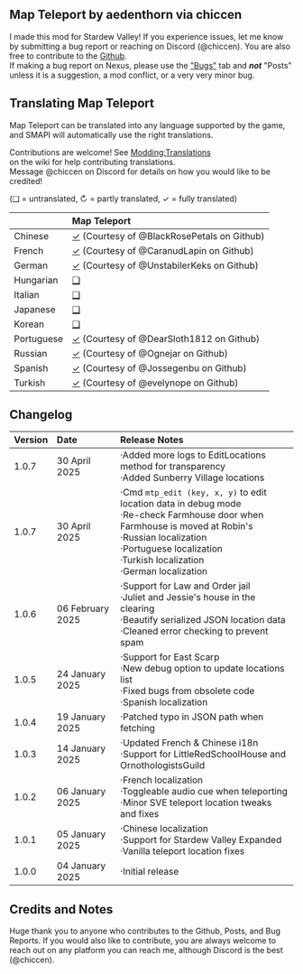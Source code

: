 ## Map Teleport by aedenthorn via chiccen


I made this mod for Stardew Valley! 
If you experience issues, let me know by submitting a bug report or reaching on Discord (@chiccen). You are also free to contribute to the [Github](https://github.com/chiccendev/StardewValleyMods/).  
If making a bug report on Nexus, please use the ["Bugs"](https://www.nexusmods.com/stardewvalley/mods/30611/?tab=bugs) tab and ***not*** "Posts" unless it is a suggestion, a mod conflict, or a very very minor bug.  

## Translating Map Teleport

Map Teleport can be translated into any language supported by the game, and SMAPI will automatically
use the right translations.

Contributions are welcome! See [Modding:Translations](https://stardewvalleywiki.com/Modding:Translations)  
on the wiki for help contributing translations.  
Message @chiccen on Discord for details on how you would like to be credited! 

(❑ = untranslated, ↻ = partly translated, ✓ = fully translated)

&nbsp;     | Map Teleport
:--------- | :----------------
Chinese    | [✓](./i18n/zh.json) (Courtesy of @BlackRosePetals on Github)
French     | [✓](./i18n/fr.json) (Courtesy of @CaranudLapin on Github)
German     | [✓](./i18n/de.json) (Courtesy of @UnstabilerKeks on Github)
Hungarian  | [❑](./i18n)
Italian    | [❑](./i18n)
Japanese   | [❑](./i18n)
Korean     | [❑](./i18n)
Portuguese | [✓](./i18n/pt.json) (Courtesy of @DearSloth1812 on Github)
Russian    | [✓](./i18n/ru.json) (Courtesy of @Ognejar on Github)
Spanish    | [✓](./i18n/es.json) (Courtesy of @Jossegenbu on Github)
Turkish    | [✓](./i18n/tr.json) (Courtesy of @evelynope on Github)

## Changelog

Version    | Date				| Release Notes
:--------- | :----------------  | :------------------
1.0.7      | 30 April 2025      | ·Added more logs to EditLocations method for transparency<br>·Added Sunberry Village locations
1.0.7      | 30 April 2025      | ·Cmd `mtp_edit (key, x, y)` to edit location data in debug mode<br>·Re-check Farmhouse door when Farmhouse is moved at Robin's<br>·Russian localization<br>·Portuguese localization<br>·Turkish localization<br>·German localization
1.0.6      | 06 February 2025   | ·Support for Law and Order jail<br>·Juliet and Jessie's house in the clearing<br>·Beautify serialized JSON location data<br>·Cleaned error checking to prevent spam
1.0.5      | 24 January 2025    | ·Support for East Scarp<br>·New debug option to update locations list<br>·Fixed bugs from obsolete code<br>·Spanish localization
1.0.4      | 19 January 2025    | ·Patched typo in JSON path when fetching
1.0.3      | 14 January 2025    | ·Updated French & Chinese i18n<br>·Support for LittleRedSchoolHouse and OrnothologistsGuild
1.0.2      | 06 January 2025    | ·French localization<br>·Toggleable audio cue when teleporting<br>·Minor SVE teleport location tweaks and fixes
1.0.1      | 05 January 2025    | ·Chinese localization<br>·Support for Stardew Valley Expanded<br>·Vanilla teleport location fixes
1.0.0      | 04 January 2025    | ·Initial release

## Credits and Notes

Huge thank you to anyone who contributes to the Github, Posts, and Bug Reports. If you would also like to contribute, you are always welcome to reach out on any platform you can reach me, although Discord is the best (@chiccen).